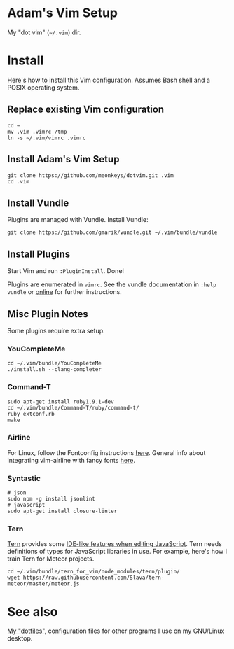 # Adam's Vim Setup

My "dot vim" (`~/.vim`) dir.

# Install

Here's how to install this Vim configuration. Assumes Bash shell and a POSIX
operating system.

## Replace existing Vim configuration

    cd ~
    mv .vim .vimrc /tmp
    ln -s ~/.vim/vimrc .vimrc

## Install Adam's Vim Setup

    git clone https://github.com/meonkeys/dotvim.git .vim
    cd .vim

## Install Vundle

Plugins are managed with Vundle. Install Vundle:

    git clone https://github.com/gmarik/vundle.git ~/.vim/bundle/vundle

## Install Plugins

Start Vim and run `:PluginInstall`. Done!

Plugins are enumerated in `vimrc`. See the vundle documentation in `:help
vundle` or [online](https://github.com/gmarik/Vundle.vim) for further
instructions.

## Misc Plugin Notes

Some plugins require extra setup.

### YouCompleteMe

    cd ~/.vim/bundle/YouCompleteMe
    ./install.sh --clang-completer

### Command-T

    sudo apt-get install ruby1.9.1-dev
    cd ~/.vim/bundle/Command-T/ruby/command-t/
    ruby extconf.rb
    make

### Airline

For Linux, follow the Fontconfig instructions [here](https://github.com/bling/vim-airline#integrating-with-powerline-fonts).
General info about integrating vim-airline with fancy fonts [here](https://github.com/bling/vim-airline#integrating-with-powerline-fonts).

### Syntastic

    # json
    sudo npm -g install jsonlint
    # javascript
    sudo apt-get install closure-linter

### Tern

[Tern](http://ternjs.net/) provides some [IDE-like features when editing
JavaScript](https://www.youtube.com/watch?v=TIE9ZOqlvFo). Tern needs
definitions of types for JavaScript libraries in use. For example, here's how I
train Tern for Meteor projects.

    cd ~/.vim/bundle/tern_for_vim/node_modules/tern/plugin/
    wget https://raw.githubusercontent.com/Slava/tern-meteor/master/meteor.js

# See also

[My "dotfiles"](https://gitlab.com/meonkeys/dotfiles), configuration files for
other programs I use on my GNU/Linux desktop.
